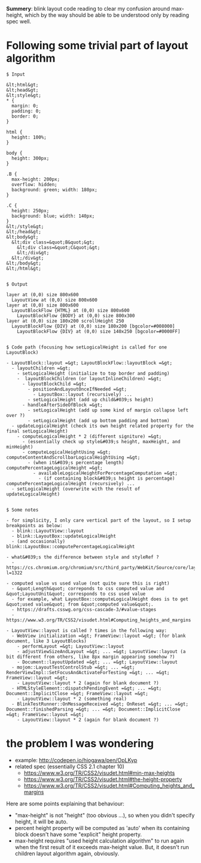 <!--
{
  "title": "Blink layout code reading around height calcualtion",
  "date": "2017-02-28T05:25:54.000Z",
  "category": "",
  "tags": [],
  "draft": false
}
-->

__Summery__: blink layout code reading to clear my confusion around max-height, which by the way should be able to be understood only by reading spec well.

# Following some trivial part of layout algorithm

```
$ Input

&lt;html&gt;
&lt;head&gt;
&lt;style&gt;
* {
  margin: 0;
  padding: 0;
  border: 0;
}

html {
  height: 100%;
}

body {
  height: 300px;
}

.B {
  max-height: 200px;
  overflow: hidden;
  background: green; width: 180px;
}

.C {
  height: 250px;
  background: blue; width: 140px;
}
&lt;/style&gt;
&lt;/head&gt;
&lt;body&gt;
  &lt;div class=&quot;B&quot;&gt;
    &lt;div class=&quot;C&quot;&gt;
    &lt;/div&gt;
  &lt;/div&gt;
&lt;/body&gt;
&lt;/html&gt;


$ Output

layer at (0,0) size 800x600
  LayoutView at (0,0) size 800x600
layer at (0,0) size 800x600
  LayoutBlockFlow {HTML} at (0,0) size 800x600
    LayoutBlockFlow {BODY} at (0,0) size 800x300
layer at (0,0) size 180x200 scrollHeight 250
  LayoutBlockFlow {DIV} at (0,0) size 180x200 [bgcolor=#008000]
    LayoutBlockFlow {DIV} at (0,0) size 140x250 [bgcolor=#0000FF]


$ Code path (focusing how setLogicalHeight is called for one LayoutBlock)

- LayoutBlock::layout =&gt; LayoutBlockFlow::layoutBlock =&gt;
  - layoutChildren =&gt;
    - setLogicalHeight (initialize to top border and padding)
    -  layoutBlockChildren (or layoutInlineChildren) =&gt;
      - layoutBlockChild =&gt;
        - positionAndLayoutOnceIfNeeded =&gt;
          - LayoutBox::layout (recursively) ...
        - setLogicalHeight (add up child&#039;s height)
      - handleAfterSideOfBlock =&gt;
        - setLogicalHeight (add up some kind of margin collapse left over ?)
        - setLogicalHeight (add up bottom padding and bottom)
  - updateLogicalHeight (check its own height related property for the final setLogicalHeight)
    - computeLogicalHeight * 2 (different signiture) =&gt;
      - (essentially check up style&#039;s height, maxHeight, and minHeight)
      - computeLogicalHeightUsing =&gt; computeContentAndScrollbarLogicalHeightUsing =&gt;
        - (when it&#039;s percentage length) computePercentageLogicalHeight =&gt;
          - availableLogicalHeightForPercentageComputation =&gt;
            - (if containing block&#039;s height is percentage) computePercentageLogicalHeight (recursively) ...
  - setLogicalHeight (overwrite with the result of updateLogicalHeight)


$ Some notes

- for simplicity, I only care vertical part of the layout, so I setup breakpoints as below:
  - blink::LayoutView::layout
  - blink::LayoutBox::updateLogicalHeight
  - (and occasionally)  blink::LayoutBox::computePercentageLogicalHeight

- what&#039;s the difference between style and styleRef ?
  - https://cs.chromium.org/chromium/src/third_party/WebKit/Source/core/layout/LayoutObject.h?l=1322
  
- computed value vs used value (not quite sure this is right)
  - &quot;Length&quot; correponds to css computed value and &quot;LayoutUnit&quot; corresponds to css used value
  - for example, what LayoutBox::computeLogicalHeight does is to get &quot;used value&quot; from &quot;computed value&quot;.
  - https://drafts.csswg.org/css-cascade-3/#value-stages
  - https://www.w3.org/TR/CSS2/visudet.html#Computing_heights_and_margins

- LayoutView::layout is called ? times in the following way:
  - WebView initialization =&gt; FrameView::layout =&gt; (for blank document, like 3 LayoutBlocks)
    - performLayout =&gt; LayoutView::layout
    - adjustViewSizeAndLayout =&gt; ... =&gt; LayoutView::layout (a bit different from others, like 8px margin appearing somehow ?)
    - Document::layoutUpdated =&gt; ... =&gt; LayoutView::layout
  - mojom::LayoutTestControlStub =&gt; ... =&gt; RenderViewImpl::SetFocusAndActivateForTesting =&gt; ... =&gt; FrameView::layout =&gt;
    - LayoutView::layout * 2 (again for blank document ?)
  - HTMLStyleElement::dispatchPendingEvent =&gt; ... =&gt; Document::ImplicitClose =&gt; FrameView::layout =&gt;
    - LayoutView::layout * 2 (something real)
  - BlinkTestRunner::OnMessageReceived =&gt; OnReset =&gt; ... =&gt; Document::finishedParsing =&gt; ... =&gt; Document::ImplicitClose =&gt; FrameView::layout =&gt;
    - LayoutView::layout * 2 (again for blank document ?)
```


# the problem I was wondering

- example: http://codepen.io/hiogawa/pen/OpLKyp
- related spec (essentially CSS 2.1 chapter 10)
  - https://www.w3.org/TR/CSS2/visudet.html#min-max-heights
  - https://www.w3.org/TR/CSS2/visudet.html#the-height-property
  - https://www.w3.org/TR/CSS2/visudet.html#Computing_heights_and_margins

Here are some points explaining that behaviour:

- "max-height" is not "height" (too obvious ...), so when you didn't specify height, it will be auto.
- percent height property will be computed as 'auto' when its containing block doesn't have some "explicit" height property.
- max-height requires "used height calculation algorithm" to run again when the first result of it exceeds max-height value. But, it doesn't run children layout algorithm again, obviously.